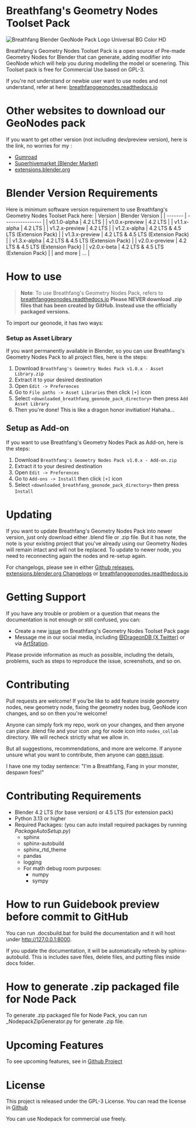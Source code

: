 # Breathfang's Geometry Nodes Toolset Pack
![Breathfang Blender GeoNode Pack Logo Universal BG Color HD](https://github.com/user-attachments/assets/a1dcc293-1582-4459-bf55-b928728901b5)

Breathfang's Geometry Nodes Toolset Pack is a open source of Pre-made Geometry Nodes for Blender that can generate, adding modifier into GeoNode which will help you during modelling the model or scenering. This Toolset pack is free for Commercial Use based on GPL-3.

If you're not understand or newbie user want to use nodes and not understand, refer at here: [breathfanggeonodes.readthedocs.io](https://breathfanggeonodes.readthedocs.io/en/latest/)

# Other websites to download our GeoNodes pack
If you want to get other version (not including dev/preview version), here is the link, no worries for my :
- [Gumroad](https://breathfang.gumroad.com/l/LmHKz)
- [Superhivemarket (Blender Market)](https://superhivemarket.com/products/breathfang-node-packs)
- [extensions.blender.org](https://extensions.blender.org/add-ons/breathfangs-geometry-nodes-toolset-pack/)

# Blender Version Requirements
Here is minimum software version requirement to use Breathfang's Geometry Nodes Toolset Pack here:
| Version | Blender Version |
| ------- | ---------------- |
| v0.1.0-alpha | 4.2 LTS |
| v1.0.x-preview | 4.2 LTS |
| v1.1.x-alpha | 4.2 LTS |
| v1.2.x-preview | 4.2 LTS |
| v1.2.x-alpha | 4.2 LTS & 4.5 LTS (Extension Pack) |
| v1.3.x-preview | 4.2 LTS & 4.5 LTS (Extension Pack) |
| v1.3.x-alpha | 4.2 LTS & 4.5 LTS (Extension Pack) |
| v2.0.x-preview | 4.2 LTS & 4.5 LTS (Extension Pack) |
| v2.0.x-beta | 4.2 LTS & 4.5 LTS (Extension Pack) |
| and more | ... |

# How to use
> **Note**: To use Breathfang's Geometry Nodes Pack, refers to [breathfanggeonodes.readthedocs.io](https://breathfanggeonodes.readthedocs.io/en/latest/)
> **Please NEVER download .zip files that has been created by GitHub. Instead use the officially packaged versions.**

To import our geonode, it has two ways:

### Setup as Asset Library
If you want permanently available in Blender, so you can use Breathfang's Geometry Nodes Pack to all project files, here is the steps:
1. Download `Breathfang's Geometry Nodes Pack v1.0.x - Asset Library.zip`
2. Extract it to your desired destination
3. Open `Edit -> Preferences`
4. Go to `File paths -> Asset Libraries` then click `[+]` icon
5. Select `<downloaded_breathfang_geonode_pack_directory>` then press `Add Asset Library`
6. Then you're done! This is like a dragon honor invitiation! Hahaha...

## Setup as Add-on
If you want to use Breathfang's Geometry Nodes Pack as Add-on, here is the steps:
1. Download `Breathfang's Geometry Nodes Pack v1.0.x - Add-on.zip`
2. Extract it to your desired destination
3. Open `Edit -> Preferences`
4. Go to `Add-ons -> Install` then click `[+]` icon
5. Select `<downloaded_breathfang_geonode_pack_directory>` then press `Install`

# Updating
If you want to update Breathfang's Geometry Nodes Pack into newer version, just only download either .blend file or .zip file. But it has note, the note is your existing project that you've already using our Geometry Nodes will remain intact and will not be replaced. To update to newer node, you need to reconnecting again the nodes and re-setup again.

For changelogs, please see in either [Github releases](https://github.com/Breathfang/BreathfangGeoNodes/releases), [extensions.blender.org Changelogs](https://extensions.blender.org/add-ons/breathfangs-geometry-nodes-toolset-pack/versions/) or [breathfanggeonodes.readthedocs.io](https://breathfanggeonodes.readthedocs.io/en/latest/)

# Getting Support
If you have any trouble or problem or a question that means the documentation is not enough or still confused, you can:
- Create a new [issue](https://github.com/Breathfang/BreathfangGeoNodes/issues/new/choose) on Breathfang's Geometry Nodes Toolset Pack page
- Message me in our social media, including [@DrageonDB (X Twitter)](https://x.com/DrageonDB) or via [ArtStation](https://www.artstation.com/breathfang).

Please provide information as much as possible, including the details, problems, such as steps to reproduce the issue, screenshots, and so on.

# Contributing
Pull requests are welcome! If you'be like to add feature inside geometry nodes, new geometry node, fixing the geometry nodes bug, GeoNode icon changes, and so on then you're welcome!

Anyone can simply fork my repo, work on your changes, and then anyone can place .blend file and your icon .png for node icon into `nodes_collab` directory. We will recheck strictly what we allow in.

But all suggestions, recommendations, and more are welcome. If anyone unsure what you want to contribute, then anyone can [open issue](https://github.com/Breathfang/BreathfangGeoNodes/issues/).

I have one my today sentence: "I'm a Breathfang, Fang in your monster, despawn foes!"

# Contributing Requirements
- Blender 4.2 LTS (for base version) or 4.5 LTS (for extension pack)
- Python 3.13 or higher
- Required Packages: (you can auto install required packages by running _PackageAutoSetup.py_)
  - sphinx
  - sphinx-autobuild
  - sphinx_rtd_theme
  - pandas
  - logging
  - For math debug room purposes:
      - numpy
      - sympy

# How to run Guidebook preview before commit to GitHub
You can run .docsbuild.bat for build the documentation and it will host under http://127.0.0.1:8000.

If you update the documentation, it will be automatically refresh by sphinx-autobuild. This is includes save files, delete files, and putting files inside docs folder.

# How to generate .zip packaged file for Node Pack
To generate .zip packaged file for Node Pack, you can run _NodepackZipGenerator.py for generate .zip file.

# Upcoming Features
To see upcoming features, see in [Github Project](https://github.com/Breathfang/BreathfangGeoNodes/projects/)


# License
This project is released under the GPL-3 License. You can read the license in [Github](https://github.com/Breathfang/BreathfangGeoNodes/blob/main/LICENSE)

You can use Nodepack for commercial use freely.